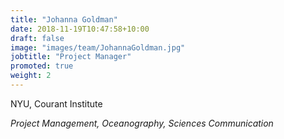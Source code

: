 ```yaml
---
title: "Johanna Goldman"
date: 2018-11-19T10:47:58+10:00
draft: false
image: "images/team/JohannaGoldman.jpg"
jobtitle: "Project Manager"
promoted: true
weight: 2
---
```



NYU, Courant Institute 

*Project Management, Oceanography, Sciences Communication*


